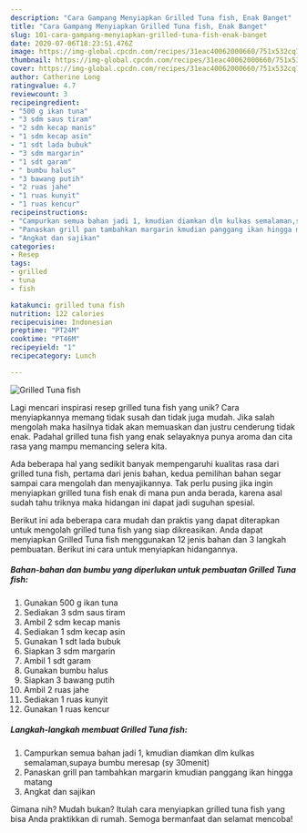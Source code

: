 ```yaml
---
description: "Cara Gampang Menyiapkan Grilled Tuna fish, Enak Banget"
title: "Cara Gampang Menyiapkan Grilled Tuna fish, Enak Banget"
slug: 101-cara-gampang-menyiapkan-grilled-tuna-fish-enak-banget
date: 2020-07-06T18:23:51.476Z
image: https://img-global.cpcdn.com/recipes/31eac40062000660/751x532cq70/grilled-tuna-fish-foto-resep-utama.jpg
thumbnail: https://img-global.cpcdn.com/recipes/31eac40062000660/751x532cq70/grilled-tuna-fish-foto-resep-utama.jpg
cover: https://img-global.cpcdn.com/recipes/31eac40062000660/751x532cq70/grilled-tuna-fish-foto-resep-utama.jpg
author: Catherine Long
ratingvalue: 4.7
reviewcount: 3
recipeingredient:
- "500 g ikan tuna"
- "3 sdm saus tiram"
- "2 sdm kecap manis"
- "1 sdm kecap asin"
- "1 sdt lada bubuk"
- "3 sdm margarin"
- "1 sdt garam"
- " bumbu halus"
- "3 bawang putih"
- "2 ruas jahe"
- "1 ruas kunyit"
- "1 ruas kencur"
recipeinstructions:
- "Campurkan semua bahan jadi 1, kmudian diamkan dlm kulkas semalaman,supaya bumbu meresap (sy 30menit)"
- "Panaskan grill pan tambahkan margarin kmudian panggang ikan hingga matang"
- "Angkat dan sajikan"
categories:
- Resep
tags:
- grilled
- tuna
- fish

katakunci: grilled tuna fish 
nutrition: 122 calories
recipecuisine: Indonesian
preptime: "PT24M"
cooktime: "PT46M"
recipeyield: "1"
recipecategory: Lunch

---
```



![Grilled Tuna fish](https://img-global.cpcdn.com/recipes/31eac40062000660/751x532cq70/grilled-tuna-fish-foto-resep-utama.jpg)

Lagi mencari inspirasi resep grilled tuna fish yang unik? Cara menyiapkannya memang tidak susah dan tidak juga mudah. Jika salah mengolah maka hasilnya tidak akan memuaskan dan justru cenderung tidak enak. Padahal grilled tuna fish yang enak selayaknya punya aroma dan cita rasa yang mampu memancing selera kita.



Ada beberapa hal yang sedikit banyak mempengaruhi kualitas rasa dari grilled tuna fish, pertama dari jenis bahan, kedua pemilihan bahan segar sampai cara mengolah dan menyajikannya. Tak perlu pusing jika ingin menyiapkan grilled tuna fish enak di mana pun anda berada, karena asal sudah tahu triknya maka hidangan ini dapat jadi suguhan spesial.


Berikut ini ada beberapa cara mudah dan praktis yang dapat diterapkan untuk mengolah grilled tuna fish yang siap dikreasikan. Anda dapat menyiapkan Grilled Tuna fish menggunakan 12 jenis bahan dan 3 langkah pembuatan. Berikut ini cara untuk menyiapkan hidangannya.

<!--inarticleads1-->

##### Bahan-bahan dan bumbu yang diperlukan untuk pembuatan Grilled Tuna fish:

1. Gunakan 500 g ikan tuna
1. Sediakan 3 sdm saus tiram
1. Ambil 2 sdm kecap manis
1. Sediakan 1 sdm kecap asin
1. Gunakan 1 sdt lada bubuk
1. Siapkan 3 sdm margarin
1. Ambil 1 sdt garam
1. Gunakan  bumbu halus
1. Siapkan 3 bawang putih
1. Ambil 2 ruas jahe
1. Sediakan 1 ruas kunyit
1. Gunakan 1 ruas kencur




<!--inarticleads2-->

##### Langkah-langkah membuat Grilled Tuna fish:

1. Campurkan semua bahan jadi 1, kmudian diamkan dlm kulkas semalaman,supaya bumbu meresap (sy 30menit)
1. Panaskan grill pan tambahkan margarin kmudian panggang ikan hingga matang
1. Angkat dan sajikan




Gimana nih? Mudah bukan? Itulah cara menyiapkan grilled tuna fish yang bisa Anda praktikkan di rumah. Semoga bermanfaat dan selamat mencoba!
